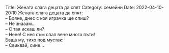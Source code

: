 Title: Жената слага децата да спят
Category: семейни
Date: 2022-04-10-20:10
Жената слага децата да спят:  
– Бояне, днес с коя играчка ще спиш?  
– Не знааам…  
– С тая искаш ли?  
– Неее! С нея съм спал вече много пъти!  
Баща му, тихо под мустак:  
– Свиквай, сине…